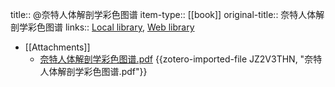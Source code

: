 title:: @奈特人体解剖学彩色图谱
item-type:: [[book]]
original-title:: 奈特人体解剖学彩色图谱
links:: [Local library](zotero://select/library/items/C7PHJC3G), [Web library](https://www.zotero.org/users/6626953/items/C7PHJC3G)

- [[Attachments]]
	- [奈特人体解剖学彩色图谱.pdf](zotero://select/library/items/JZ2V3THN) {{zotero-imported-file JZ2V3THN, "奈特人体解剖学彩色图谱.pdf"}}